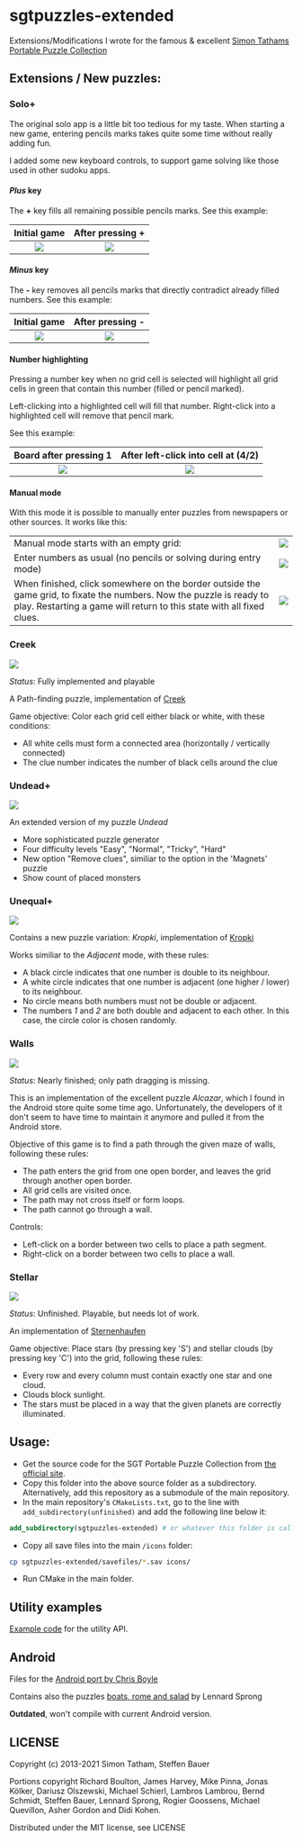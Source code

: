 sgtpuzzles-extended
===================

Extensions/Modifications I wrote for the famous & excellent [Simon Tathams Portable Puzzle Collection](http://www.chiark.greenend.org.uk/~sgtatham/puzzles/)

## Extensions / New puzzles:

### Solo+

The original solo app is a little bit too tedious for my taste. When starting a new game, entering pencils marks takes quite some time without really adding fun.

I added some new keyboard controls, to support game solving like those used in other sudoku apps.

#### *Plus* key
The **+** key fills all remaining possible pencils marks. See this example:

| Initial game | After pressing + |
| :----------: | :--------------: |
![](https://raw.githubusercontent.com/SteffenBauer/sgtpuzzles-extended/master/screenshots/solo_1a.png)|![](https://raw.githubusercontent.com/SteffenBauer/sgtpuzzles-extended/master/screenshots/solo_1b.png)

#### *Minus* key
The **-** key removes all pencils marks that directly contradict already filled numbers. See this example:

| Initial game | After pressing - |
| :----------: | :--------------: |
![](https://raw.githubusercontent.com/SteffenBauer/sgtpuzzles-extended/master/screenshots/solo_2a.png)|![](https://raw.githubusercontent.com/SteffenBauer/sgtpuzzles-extended/master/screenshots/solo_2b.png)

#### Number highlighting
Pressing a number key when no grid cell is selected will highlight all grid cells in green that contain this number (filled or pencil marked).

Left-clicking into a highlighted cell will fill that number. Right-click into a highlighted cell will remove that pencil mark.

See this example:

| Board after pressing 1 | After left-click into cell at (4/2) |
| :--------------------: | :---------------------------------: |
![](https://raw.githubusercontent.com/SteffenBauer/sgtpuzzles-extended/master/screenshots/solo_3a.png)|![](https://raw.githubusercontent.com/SteffenBauer/sgtpuzzles-extended/master/screenshots/solo_3b.png)

#### Manual mode
With this mode it is possible to manually enter puzzles from newspapers or other sources. It works like this:

|         |         |
| :------ | ------: |
| Manual mode starts with an empty grid: | ![](https://raw.githubusercontent.com/SteffenBauer/sgtpuzzles-extended/master/screenshots/solo_m1.png) |
| Enter numbers as usual (no pencils or solving during entry mode) | ![](https://raw.githubusercontent.com/SteffenBauer/sgtpuzzles-extended/master/screenshots/solo_m2.png) |
| When finished, click somewhere on the border outside the game grid, to fixate the numbers. Now the puzzle is ready to play. Restarting a game will return to this state with all fixed clues. | ![](https://raw.githubusercontent.com/SteffenBauer/sgtpuzzles-extended/master/screenshots/solo_m3.png) |

### Creek
![](https://raw.githubusercontent.com/SteffenBauer/sgtpuzzles-extended/master/screenshots/creek.png)

*Status*: Fully implemented and playable  

A Path-finding puzzle, implementation of [Creek](http://www.janko.at/Raetsel/Creek/index.htm)  

Game objective: Color each grid cell either black or white, with these conditions:

* All white cells must form a connected area (horizontally / vertically connected)
* The clue number indicates the number of black cells around the clue

### Undead+
![](https://raw.githubusercontent.com/SteffenBauer/sgtpuzzles-extended/master/screenshots/undead_plus.png)

An extended version of my puzzle *Undead*

* More sophisticated puzzle generator
* Four difficulty levels "Easy", "Normal", "Tricky", "Hard"
* New option "Remove clues", similiar to the option in the 'Magnets' puzzle
* Show count of placed monsters

### Unequal+
![](https://raw.githubusercontent.com/SteffenBauer/sgtpuzzles-extended/master/screenshots/unequal_plus.png)

Contains a new puzzle variation: *Kropki*, implementation of [Kropki](http://wiki.logic-masters.de/index.php?title=Kropki/de)

Works similiar to the *Adjacent* mode, with these rules:

* A black circle indicates that one number is double to its neighbour.
* A white circle indicates that one number is adjacent (one higher / lower) to its neighbour.
* No circle means both numbers must not be double or adjacent.
* The numbers *1* and *2* are both double and adjacent to each other. In this case, the circle color is chosen randomly.

### Walls
![](https://raw.githubusercontent.com/SteffenBauer/sgtpuzzles-extended/master/screenshots/walls.png)

*Status*: Nearly finished; only path dragging is missing.

This is an implementation of the excellent puzzle *Alcazar*, which I found in the Android store quite some time ago. Unfortunately, the developers of it don't seem to have time to maintain it anymore and pulled it from the Android store.

Objective of this game is to find a path through the given maze of walls, following these rules:

* The path enters the grid from one open border, and leaves the grid through another open border.
* All grid cells are visited once.
* The path may not cross itself or form loops.
* The path cannot go through a wall.

Controls:

* Left-click on a border between two cells to place a path segment.
* Right-click on a border between two cells to place a wall.

### Stellar
![](https://raw.githubusercontent.com/SteffenBauer/sgtpuzzles-extended/master/screenshots/stellar.png)

*Status*: Unfinished. Playable, but needs lot of work.

An implementation of [Sternenhaufen](http://www.janko.at/Raetsel/Sternenhaufen/index.htm)

Game objective: Place stars (by pressing key 'S') and stellar clouds (by pressing key 'C') into the grid, following these rules:

* Every row and every column must contain exactly one star and one cloud.
* Clouds block sunlight.
* The stars must be placed in a way that the given planets are correctly illuminated.

## Usage:

* Get the source code for the SGT Portable Puzzle Collection from [the official site](https://www.chiark.greenend.org.uk/~sgtatham/puzzles/).
* Copy this folder into the above source folder as a subdirectory. Alternatively, add this repository as a submodule of the main repository.
* In the main repository's `CMakeLists.txt`, go to the line with `add_subdirectory(unfinished)` and add the following line below it:
```cmake
add_subdirectory(sgtpuzzles-extended) # or whatever this folder is called
```
* Copy all save files into the main `/icons` folder:
```sh
cp sgtpuzzles-extended/savefiles/*.sav icons/
```
* Run CMake in the main folder.

## Utility examples

[Example code](https://github.com/SteffenBauer/sgtpuzzles-extended/blob/master/Examples) for the utility API.

## Android

Files for the [Android port by Chris Boyle](https://github.com/chrisboyle/sgtpuzzles)

Contains also the puzzles [boats, rome and salad](https://github.com/x-sheep/puzzles-unreleased) by Lennard Sprong

**Outdated**, won't compile with current Android version.

## LICENSE

Copyright (c) 2013-2021 Simon Tatham, Steffen Bauer

Portions copyright Richard Boulton, James Harvey, Mike Pinna, Jonas
Kölker, Dariusz Olszewski, Michael Schierl, Lambros Lambrou, Bernd
Schmidt, Steffen Bauer, Lennard Sprong, Rogier Goossens, Michael
Quevillon, Asher Gordon and Didi Kohen.

Distributed under the MIT license, see LICENSE
